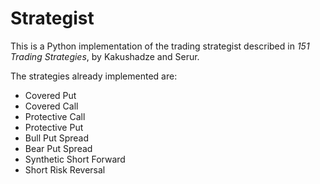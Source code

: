 # Strategist

This is a Python implementation of the trading strategist described in *151 Trading Strategies*, by Kakushadze and Serur.

The strategies already implemented are:

+ Covered Put
+ Covered Call
+ Protective Call
+ Protective Put
+ Bull Put Spread
+ Bear Put Spread
+ Synthetic Short Forward
+ Short Risk Reversal
